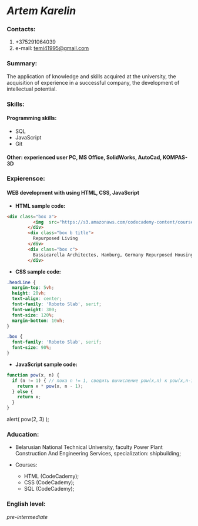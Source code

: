 # ***Artem Karelin***


### Contacts:

1. +375291064039
2.  e-mail: temi41995@gmail.com

### Summary:

The application of knowledge and skills acquired at the university, the acquisition of experience in a successful company, the development of intellectual potential.


### Skills:


#### Programming skills: 
* SQL
* JavaScript
* Git


#### Other: experienced user PC, MS Office, SolidWorks, AutoCad, KOMPAS-3D


### Expierensce:   

#### WEB development with using HTML, CSS, JavaScript

* **HTML sample code:**  
```html
<div class="box a">
          <img  src="https://s3.amazonaws.com/codecademy-content/courses/learn-css-grid/project-iii/media/pexels-big.jpg">
        </div>
        <div class="box b title">
          Repurposed Living
        </div>
        <div class="box c">
          Bassicarella Architectes, Hamburg, Germany Repurposed Housing
        </div>
```
* **CSS sample code:**  
```css
.headLine {
  margin-top: 5vh;
  height: 20vh;
  text-align: center;
  font-family: 'Roboto Slab', serif;
  font-weight: 300;
  font-size: 120%;
  margin-bottom: 10vh;
}

.box {
  font-family: 'Roboto Slab', serif;
  font-size: 90%;
}
```
* **JavaScript sample code:**  
```javascript
function pow(x, n) {
  if (n != 1) { // пока n != 1, сводить вычисление pow(x,n) к pow(x,n-1)
    return x * pow(x, n - 1);
  } else {
    return x;
  }
}
```
alert( pow(2, 3) );


### Aducation:

- Belarusian National Technical University, faculty Power Plant Construction And Engineering Services, specialization: shipbuilding; 
- Courses: 

   - HTML (CodeCademy);
   - CSS (CodeCademy);
   - SQL (CodeCademy);


### English level: 
*pre-intermediate*